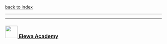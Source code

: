 
[back to index](./README.md)
___
___
### [<img src="https://user-images.githubusercontent.com/18554853/34920911-d6486d02-f97a-11e7-8b65-ab92ea2408aa.jpg" width="40" height="40" />  Elewa Academy ](http://elewa.education)